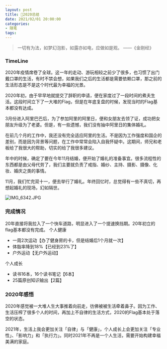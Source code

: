```yaml
---
layout: post
title: 🤟2020总结
date: 2021/02/01 20:00:00
categories:
- 随笔
tags:
---
```


> 一切有为法，如梦幻泡影，如露亦如电，应做如是观。
> ——《金刚经》



### TimeLine


2020年疫情席卷了全球。这一年的走动、游玩相较之前少了很多，也习惯了出门戴口罩的生活，有时不禁会想，如果我们之后的生活都是需要依赖口罩，那之前的生活形态是不是这个时代最为幸福的光景。


2020年初，由于早早地就提交了辞职的申请，便在家度过了一段时间的煮夫生活。这段时间立下了一大堆的Flag，但是在年底复盘的时候，发现当时的Flag基本都没有达成。


3月份进入阿里巴巴后，为了参加阿里的阿里日，便和女朋友去领了证，成功把女朋友升级为了老婆。但是，有一些遗憾，我们没有抽中阿里日的集体婚礼。


在前几个月的工作中，我还没有完全适应阿里的生活。不是因为工作强度和国企的差别，而是因为背景等问题，在工作中常常会陷入自我怀疑中。这期间，师兄和老板给了我很大的帮助，切实的给了我很多建议。


年中的时候，确定了要在今年11月结婚，便开始了婚礼的准备事宜。很多流程性的东西都是由父母代劳了，我们主要就负责了戒指、婚纱、主持、摄影、摄像、化妆、婚庆之类的事情。


11月，我们忙完双十一，便去举行了婚礼。年终回忆时，总觉得有一些不真切，再想起婚礼的现场，幻如隔世。


![IMG_6342.JPG](https://pics.naaln.com/blog/2020-02-01-031633.jpeg)



### 完成情况


20年直接将我拉入了一个快车道路，明显进入了一个提速换挡期。20年初立的flag基本都没有完成。
个人健康 

- 一周2次运动【办了健身房的卡，但是结婚后1个月就一次】
- 体脂率降到18%【已经到23%了】
- 户外运动【无户外运动】

个人成长

- 读书16本，16个读书笔记【6本】
- 25篇原创知识输出【2篇】



### 2020年感悟


2020年感觉被一大堆人生大事推着向前走，彷佛被被生活牵着鼻子。因为工作、生活压榨了很多个人的时间，再加上不自律的生活方式，2020的Flag基本处于落空的状态。


2021年，生活上我会更加关注「自律」与「健康」，个人成长上会更加关注「专业性」、「影响力」和「执行力」。同时2021年不再是一个人生活，需要开始构建幸福美满的家庭。
